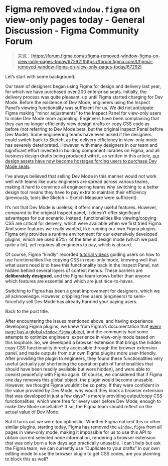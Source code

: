 <!--yml
category: 未分类
date: 2024-05-29 12:29:43
-->

# Figma removed `window.figma` on view-only pages today - General Discussion - Figma Community Forum

> 来源：[https://forum.figma.com/t/figma-removed-window-figma-on-view-only-pages-today/67292](https://forum.figma.com/t/figma-removed-window-figma-on-view-only-pages-today/67292)

Let’s start with some background.

Our team of designers began using Figma for design and delivery last year, for which we have purchased over 200 enterprise seats. Initially, the delivery process was quite pleasant, up until Figma started charging for Dev Mode. Before the existence of Dev Mode, engineers using the Inspect Panel’s viewing functionality was sufficient for us. We did not anticipate Figma making “minor adjustments” to the Inspect Panel for view-only users to make Dev Mode more appealing. Engineers have been complaining that they can no longer efficiently view design drafts or copy CSS code as before (not referring to Dev Mode beta, but the original Inspect Panel before Dev Mode). Some engineering teams have even asked if the designers could switch back to Sketch, as the delivery efficiency in view-only mode has severely deteriorated. However, with many designers in our team and significant effort invested in building component libraries on Figma, and all business design drafts being produced with it, as written in this article, [our design assets have now become hostages forcing users to purchase Dev Mode seats](https://medium.com/@devolve/the-coming-figma-apocalypse-nobody-is-talking-about-0d6ea29976ce#:~:text=If%20you%20don%E2%80%99t%20pay%20up%2C%20your%20designs%20are%20now%20hostage.).

I’ve always believed that selling Dev Mode in this manner would not work well with teams like ours: engineers are spread across various teams, making it hard to convince all engineering teams why switching to a better design tool means they have to pay extra to maintain their efficiency (previously, tools like Sketch + Sketch Measure were sufficient).

It’s not that Dev Mode is useless; it offers many useful features. However, compared to the original Inspect panel, it doesn’t offer significant advantages for our scenario. Instead, functionalities like viewing/copying CSS are critical for delivery, which were available when we first tried Figma. And some features we really wanted, like running our own Figma plugins. Figma only provides a runtime environment for our extensively developed plugins, which are used 95%+ of the time in design mode (which we paid quite a lot), yet requires all engineers to pay, which is absurd.

Of course, Figma “kindly” recorded [tutorial videos](https://www.youtube.com/watch?v=t7Tk3080CyY) guiding users on how to use functionalities like copying CSS in read-only mode, knowing well that what users need is to have this functionality back in the Inspect Panel, not hidden behind several layers of context menus. These barriers are **deliberately designed**, and the Figma team knows better than anyone which features are essential and which are just nice-to-haves.

Switching to Figma has been a great improvement for designers, which we all acknowledge. However, crippling free users (engineers) to semi-forcefully sell Dev Mode has already harmed your paying users.

Back to the post title.

After encountering the issues mentioned above, and having experience developing Figma plugins, we knew from Figma’s documentation that [every page has a global `window.figma` object](https://www.figma.com/plugin-docs/api/global-objects/#:~:text=The%20figma%20global%20object%20is%20available%20in%20every%20Figma%20window.), and the community had some attempts to optimize engineers’ experience in view-only mode based on this loophole. So, we developed a browser extension that brings the hidden copy CSS functionality directly accessible through the browser extension panel, and made outputs from our own Figma plugins more user-friendly. After providing the plugin to engineers, they found these functionalities very useful (actually just shortening the operation path of functionalities that should have been readily available but were hidden), and were able to coexist peacefully with Figma again. Of course, we considered that if Figma one day removes this global object, the plugin would become unusable. However, we thought Figma wouldn’t be so petty. If they were confident in the value provided by Dev Mode, why would they block a browser extension that was developed in just a few days? Is merely providing output/copy CSS functionalities, which were free for every user before Dev Mode, enough to make Dev Mode unsellable? If so, the Figma team should reflect on the actual value of Dev Mode.

But it turns out we were too optimistic. Whether Figma noticed this or other similar plugins, starting today, Figma has removed the `window.figma` from all pages in view-only mode, making it impossible for us to use this API to obtain current selected node information, rendering a browser extension that was only born a few days ago practically unusable. I can’t help but ask the Figma team, we can currently use “Duplicate to your drafts” in our own editing mode to use the browser plugin to get CSS codes, are you planning to block this as well?